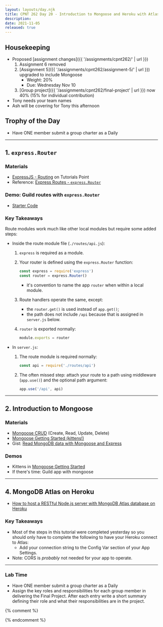 ```yaml
---
layout: layouts/day.njk
title: CPNT 262 Day 20 - Introduction to Mongoose and Heroku with Atlas
description: 
date: 2021-11-05
released: true
---
```


## Housekeeping
- Proposed [assignment changes]({{ '/assignments/cpnt262/' | url }})
    1. Assignment 6 removed
    2. [Assignment 5]({{ '/assignments/cpnt262/assignment-5/' | url }}) upgraded to include Mongoose
        - Weight: 20%
        - Due: Wednesday Nov 10
    3. [Group project]({{ '/assignments/cpnt262/final-project' | url }}) now 40% (15% for individual contribution)
- Tony needs your team names
- Ash will be covering for Tony this afternoon

## Trophy of the Day
- Have ONE member submit a group charter as a Daily

--- 

## 1. `express.Router`
### Materials
- [ExpressJS - Routing](https://www.tutorialspoint.com/expressjs/expressjs_routing.htm) on Tutorials Point
- Reference: [Express Routes - `express.Router`](https://expressjs.com/en/guide/routing.html#express-router)

### Demo: Guild routes with `express.Router`
- [Starter Code](https://github.com/sait-wbdv/in-class/tree/main/cpnt262/11-05-mongoose/starter-guild-router)

### Key Takeaways
Route modules work much like other local modules but require some added steps:
- Inside the route module file (`./routes/api.js`):
    1. `express` is required as a module.
    2. Your router is defined using the `express.Router` function:

        ```js
        const express = require('express')
        const router = express.Router()
        ```

        - it's convention to name the app `router` when within a local module.

    3. Route handlers operate the same, except:
        - the `router.get()` is used instead of `app.get()`;
        - the path does not include `/api` because that is assigned in `server.js` below.

    4. `router` is exported normally:
        
        ```js
        module.exports = router
        ```

- In `server.js`:
    1. The route module is required normally:
       
        ```js
        const api = require('./routes/api')
        ```
    
    2. The often missed step: attach your route to a path using middleware (`app.use()`) and the optional path argument:

        ```js
        app.use('/api', api)
        ```

---

## 2. Introduction to Mongoose
### Materials
- [Mongoose CRUD](https://coursework.vschool.io/mongoose-crud/) (Create, Read, Update, Delete)
- [Mongoose Getting Started (kittens!)](https://mongoosejs.com/docs/)
- Gist: [Read MongoDB data with Mongoose and Express](https://gist.github.com/acidtone/de24abff567b3b2bf90b1af35bc3a23a)

### Demos 
- Kittens in [Mongoose Getting Started](https://mongoosejs.com/docs/)
- If there's time: Guild app with mongoose

---

## 4. MongoDB Atlas on Heroku
- [How to host a RESTful Node.js server with MongoDB Atlas database on Heroku](https://dev.to/cpclark360/how-to-host-a-restful-node-js-server-with-mongodb-atlas-database-on-heroku-1opl)

### Key Takeaways
- Most of the steps in this tutorial were completed yesterday so you should only have to complete the following to have your Heroku connect to Atlas:
    - Add your connection string to the Config Var section of your App Settings.
- Note: CORS is _probably_ not needed for your app to operate.

---

### Lab Time
- Have ONE member submit a group charter as a Daily
- Assign the key roles and responsibilities for each group member in delivering the Final Project. After each entry write a short summary defining their role and what their responsibilities are in the project.

{% comment %}

{% endcomment %}